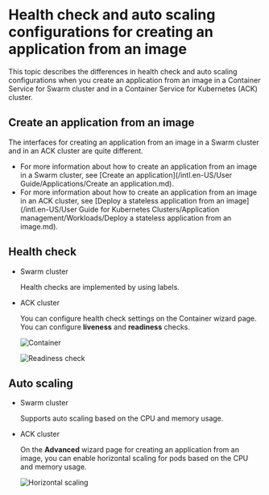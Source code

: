 # Health check and auto scaling configurations for creating an application from an image

This topic describes the differences in health check and auto scaling configurations when you create an application from an image in a Container Service for Swarm cluster and in a Container Service for Kubernetes \(ACK\) cluster.

## Create an application from an image

The interfaces for creating an application from an image in a Swarm cluster and in an ACK cluster are quite different.

-   For more information about how to create an application from an image in a Swarm cluster, see [Create an application](/intl.en-US/User Guide/Applications/Create an application.md).
-   For more information about how to create an application from an image in an ACK cluster, see [Deploy a stateless application from an image](/intl.en-US/User Guide for Kubernetes Clusters/Application management/Workloads/Deploy a stateless application from an image.md).

## Health check

-   Swarm cluster

    Health checks are implemented by using labels.

-   ACK cluster

    You can configure health check settings on the Container wizard page. You can configure **liveness** and **readiness** checks.

    ![Container](https://static-aliyun-doc.oss-accelerate.aliyuncs.com/assets/img/en-US/7546858951/p35542.png)

    ![Readiness check](https://static-aliyun-doc.oss-accelerate.aliyuncs.com/assets/img/en-US/7546858951/p35543.png)


## Auto scaling

-   Swarm cluster

    Supports auto scaling based on the CPU and memory usage.

-   ACK cluster

    On the **Advanced** wizard page for creating an application from an image, you can enable horizontal scaling for pods based on the CPU and memory usage.

    ![Horizontal scaling](https://static-aliyun-doc.oss-accelerate.aliyuncs.com/assets/img/en-US/8546858951/p35544.png)



